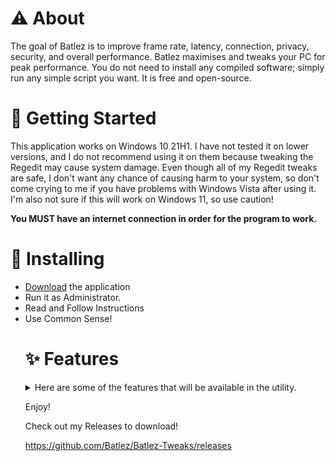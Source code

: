 # ⚠️ About 
The goal of Batlez is to improve frame rate, latency, connection, privacy, security, and overall performance. Batlez maximises and tweaks your PC for peak performance. You do not need to install any compiled software; simply run any simple script you want. It is free and open-source.


# 🛑 Getting Started 
This application works on Windows 10 21H1. I have not tested it on lower versions, and I do not recommend using it on them because tweaking the Regedit may cause system damage. Even though all of my Regedit tweaks are safe, I don't want any chance of causing harm to your system, so don't come crying to me if you have problems with Windows Vista after using it. I'm also not sure if this will work on Windows 11, so use caution!

**You MUST have an internet connection in order for the program to work.**

# 🔨 Installing 

<ul>
<li> <a href="https://github.com/Batlez/Batlez/releases">Download</a> the application </li>
<li> Run it as Administrator. </li>
<li> Read and Follow Instructions </li>
<li> Use Common Sense! </li>

# ✨ Features 

<details>
<summary>Here are some of the features that will be available in the utility.</summary>
<ul>
<li> Debloater </li>
<li> RAM Optimization </li>
<li> Applies Regedits Settings </li>
<li> Cache + Log Cleaning </li>
<li> DNS+MTU Tweaks (Allow faster internet connections + Lower Ping) </li>
<li> Game Specific Tweaks </li>
<li> And Much Much More! </li>
</ul>
</details>

Enjoy!

Check out my Releases to download!

https://github.com/Batlez/Batlez-Tweaks/releases
